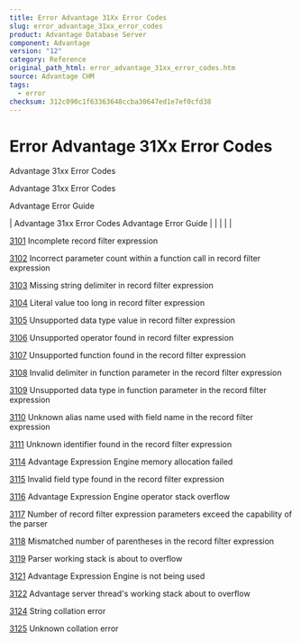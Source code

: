 ```yaml
---
title: Error Advantage 31Xx Error Codes
slug: error_advantage_31xx_error_codes
product: Advantage Database Server
component: Advantage
version: "12"
category: Reference
original_path_html: error_advantage_31xx_error_codes.htm
source: Advantage CHM
tags:
  - error
checksum: 312c090c1f63363648ccba30647ed1e7ef0cfd38
---
```


# Error Advantage 31Xx Error Codes

Advantage 31xx Error Codes

Advantage 31xx Error Codes

Advantage Error Guide

| Advantage 31xx Error Codes  Advantage Error Guide |  |  |  |  |

[3101](error_3101_incomplete_record_filter_expression.md) Incomplete record filter expression

[3102](error_3102_incorrect_parameter_count_within_a_function_call_in_record_filter_expression.md) Incorrect parameter count within a function call in record filter expression

[3103](error_3103_missing_string_delimiter_in_record_filter_expression.md) Missing string delimiter in record filter expression

[3104](error_3104_literal_value_too_long_in_record_filter_expression.md) Literal value too long in record filter expression

[3105](error_3105_unsupported_data_type_value_in_record_filter_expression.md) Unsupported data type value in record filter expression

[3106](error_3106_unsupported_operator_found_in_record_filter_expression.md) Unsupported operator found in record filter expression

[3107](error_3107_unsupported_function_found_in_the_record_filter_expression.md) Unsupported function found in the record filter expression

[3108](error_3108_invalid_delimiter_in_function_parameter_in_the_record_filter_expression.md) Invalid delimiter in function parameter in the record filter expression

[3109](error_3109_unsupported_data_type_in_function_parameter_in_the_record_filter_expression.md) Unsupported data type in function parameter in the record filter expression

[3110](error_3110_unknown_alias_name_used_with_field_name_in_the_record_filter_expression.md) Unknown alias name used with field name in the record filter expression

[3111](error_3111_unknown_identifier_found_in_the_record_filter_expression.md) Unknown identifier found in the record filter expression

[3114](error_3114_advantage_expression_engine_memory_allocation_failed.md) Advantage Expression Engine memory allocation failed

[3115](error_3115_invalid_field_type_found_in_the_record_filter_expression.md) Invalid field type found in the record filter expression

[3116](error_3116_advantage_expression_engine_operator_stack_overflow.md) Advantage Expression Engine operator stack overflow

[3117](error_3117_number_of_record_filter_expression_parameters_exceed_the_capability_of_the_parser.md) Number of record filter expression parameters exceed the capability of the parser

[3118](error_3118_mismatched_number_of_parentheses_in_the_record_filter_expression.md) Mismatched number of parentheses in the record filter expression

[3119](error_3119_parser_working_stack_is_about_to_overflow.md) Parser working stack is about to overflow

[3121](error_3121_advantage_expression_engine_is_not_being_used.md) Advantage Expression Engine is not being used

[3122](error_3122_advantage_server_thread_s_working_stack_about_to_overflow.md) Advantage server thread's working stack about to overflow

[3124](error_3124_string_collation_error.md) String collation error

[3125](error_3125_unknown_collation.md) Unknown collation error
